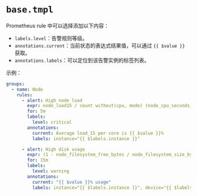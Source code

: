 # `base.tmpl`

Prometheus rule 中可以选择添加以下内容：

- `labels.level`：告警规则等级。
- `annotations.current`：当前状态的表达式结果值，可以通过 `{{ $value }}` 获取。
- `annotations.labels`：可以定位到该告警实例的标签列表。

示例：

```yaml
groups:
  - name: Node
    rules:
      - alert: High node load
        expr: node_load15 / count without(cpu, mode) (node_cpu_seconds_total{mode="idle"}) * 100 > 100
        for: 5m
        labels:
          level: critical
        annotations:
          current: Average load_15 per core is {{ $value }}%
          labels: instance="{{ $labels.instance }}"

      - alert: High disk usage
        expr: (1 - node_filesystem_free_bytes / node_filesystem_size_bytes) * 100 > 85
        for: 15m
        labels:
          level: warning
        annotations:
          current: "{{ $value }}% usage"
          labels: instance="{{ $labels.instance }}", device="{{ $labels.device }}", fstype="{{ $labels.fstype }}", mountpoint="{{ $labels.mountpoint }}"
```
